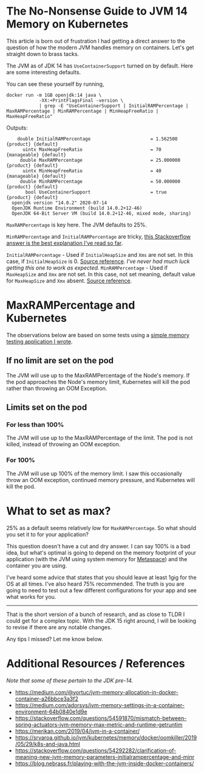 # The No-Nonsense Guide to JVM 14 Memory on Kubernetes

This article is born out of frustration I had getting a direct answer to the question of how the modern JVM handles memory on containers. Let's get straight down to brass tacks.

The JVM as of JDK 14 has `UseContainerSupport` turned on by default. Here are some interesting defaults.

You can see these yourself by running,

```
docker run -m 1GB openjdk:14 java \
            -XX:+PrintFlagsFinal -version \
            | grep -E "UseContainerSupport | InitialRAMPercentage | MaxRAMPercentage | MinRAMPercentage | MinHeapFreeRatio | MaxHeapFreeRatio"
```

Outputs:

```
    double InitialRAMPercentage                      = 1.562500                                  {product} {default}
      uintx MaxHeapFreeRatio                         = 70                                     {manageable} {default}
     double MaxRAMPercentage                         = 25.000000                                 {product} {default}
      uintx MinHeapFreeRatio                         = 40                                     {manageable} {default}
     double MinRAMPercentage                         = 50.000000                                 {product} {default}
       bool UseContainerSupport                      = true                                      {product} {default}
  openjdk version "14.0.2" 2020-07-14
  OpenJDK Runtime Environment (build 14.0.2+12-46)
  OpenJDK 64-Bit Server VM (build 14.0.2+12-46, mixed mode, sharing)
```


`MaxRAMPercentage` is key here. The JVM defaults to 25%.

`MinRAMPercentage` and `InitialRAMPercentage` are tricky, [this Stackoverflow answer is the best explanation I've read so far](https://stackoverflow.com/a/54297753). 
 
`InitialRAMPercentage` - Used if `InitialHeapSize` and `Xms` are not set. In this case, if `InitialHeapSize` is 0. [Source reference](http://hg.openjdk.java.net/jdk-updates/jdk11u/file/a7f53869e42b/src/hotspot/share/runtime/arguments.cpp#l1816). *I've never had much luck getting this one to work as expected.*
`MinRAMPercentage` - Used if `MaxHeapSize` and `Xmx` are not set. In this case, not set meaning, default value for `MaxHeapSize` and `Xmx` absent. [Source reference](http://hg.openjdk.java.net/jdk-updates/jdk11u/file/a7f53869e42b/src/hotspot/share/runtime/arguments.cpp#l1750).

# MaxRAMPercentage and Kubernetes

The observations below are based on some tests using a [simple memory testing application I wrote](https://github.com/JamesMcMahon/spring-boot-memory-test).

## If no limit are set on the pod

The JVM will use up to the MaxRAMPercentage of the Node's memory. If the pod approaches the Node's memory limit, Kubernetes will kill the pod rather than throwing an OOM Exception.

## Limits set on the pod

### For less than 100%

The JVM will use up to the MaxRAMPercentage of the limit. The pod is not killed, instead of throwing an OOM exception.

### For 100%

The JVM will use up 100% of the memory limit. I saw this occasionally throw an OOM exception, continued memory pressure, and Kubernetes will kill the pod.

# What to set as max?

25% as a default seems relatively low for `MaxRAMPercentage`. So what should you set it to for your application?

This question doesn't have a cut and dry answer. I can say 100% is a bad idea, but what's optimal is going to depend on the memory footprint of your application (with the JVM using system memory for [Metaspace](https://www.baeldung.com/java-permgen-metaspace)) and the container you are using.

I've heard some advice that states that you should leave at least 1gig for the OS at all times. I've also heard 75% recommended. The truth is you are going to need to test out a few different configurations for your app and see what works for you.

---

That is the short version of a bunch of research, and as close to TLDR I could get for a complex topic. With the JDK 15 right around, I will be looking to revise if there are any notable changes.

Any tips I missed? Let me know below. 

# Additional Resources / References

*Note that some of these pertain to the JDK pre-14.*

* https://medium.com/@yortuc/jvm-memory-allocation-in-docker-container-a26bbce3a3f2
* https://medium.com/adorsys/jvm-memory-settings-in-a-container-environment-64b0840e1d9e
* https://stackoverflow.com/questions/54591870/mismatch-between-spring-actuators-jvm-memory-max-metric-and-runtime-getruntim
* https://merikan.com/2019/04/jvm-in-a-container/
* https://srvaroa.github.io/jvm/kubernetes/memory/docker/oomkiller/2019/05/29/k8s-and-java.html
* https://stackoverflow.com/questions/54292282/clarification-of-meaning-new-jvm-memory-parameters-initialrampercentage-and-minr
* https://blog.nebrass.fr/playing-with-the-jvm-inside-docker-containers/
